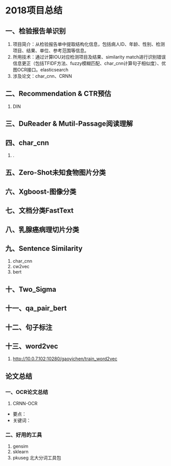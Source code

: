 # 2018项目总结

## 一、检验报告单识别

1. 项目简介：从检验报告单中提取结构化信息，包括病人ID、年龄、性别、检测项目、结果、单位、参考范围等信息。
2. 所用技术：通过计算IOU对应检测项目及结果、similarity match进行识别错误信息更正（包括TFIDF方法、fuzzy模糊匹配、char_cnn计算句子相似度）、优图OCR接口。elasticsearch
3. 涉及论文：char_cnn、CRNN

## 二、Recommendation & CTR预估

1. DIN

## 三、DuReader & Mutil-Passage阅读理解

## 四、char_cnn

1. .

## 五、Zero-Shot未知食物图片分类

## 六、Xgboost-图像分类

## 七、文档分类FastText

## 八、乳腺癌病理切片分类

## 九、Sentence Similarity

1. char_cnn
2. cw2vec
3. bert

## 十、Two_Sigma

## 十一、qa_pair_bert

## 十二、句子标注

## 十三、word2vec

1. http://10.0.7.102:10280/gaoyichen/train_word2vec

## 论文总结

### 一、OCR论文总结

1. CRNN-OCR
* 要点：
* 关键词：

### 二、好用的工具

1. gensim
2. sklearn
3. pkuseg 北大分词工具包